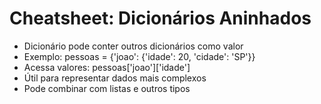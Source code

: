 # Cheatsheet: Dicionários Aninhados

- Dicionário pode conter outros dicionários como valor
- Exemplo: pessoas = {'joao': {'idade': 20, 'cidade': 'SP'}}
- Acessa valores: pessoas['joao']['idade']
- Útil para representar dados mais complexos
- Pode combinar com listas e outros tipos
